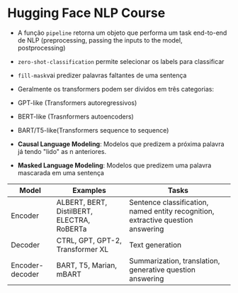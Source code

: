 # Hugging Face NLP Course
* A função `pipeline` retorna um objeto que performa um task end-to-end de NLP (preprocessing, passing the inputs to the model, postprocessing)
* `zero-shot-classification` permite selecionar os labels para classificar
* `fill-mask`vai predizer palavras faltantes de uma sentença

* Geralmente os transformers podem ser dividos em três categorias:

* GPT-like (Transformers autoregressivos)
* BERT-like (Trasnformers autoencoders)
* BART/T5-like(Transformers sequence to sequence)

* **Causal Language Modeling**: Modelos que predizem a próxima palavra já tendo "lido" as n anteriores.
* **Masked Language Modeling**: Modelos que predizem uma palavra mascarada em uma sentença

| Model           | Examples                                   | Tasks                                                                            |
|-----------------|--------------------------------------------|----------------------------------------------------------------------------------|
| Encoder         | ALBERT, BERT, DistilBERT, ELECTRA, RoBERTa | Sentence classification, named entity recognition, extractive question answering |
| Decoder         | CTRL, GPT, GPT-2, Transformer XL           | Text generation                                                                  |
| Encoder-decoder | BART, T5, Marian, mBART                    | Summarization, translation, generative question answering                        |

